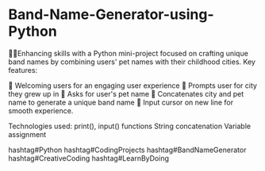 # Band-Name-Generator-using-Python
👩‍💻Enhancing skills with a Python mini-project focused on crafting unique band names by combining users' pet names with their childhood cities.
Key features: 

🎤 Welcoming users for an engaging user experience
🌆 Prompts user for city they grew up in 
🐶 Asks for user's pet name 
🔀 Concatenates city and pet name to generate a unique band name 📝 Input cursor on new line for smooth experience.

Technologies used:
print(), input() functions
String concatenation
Variable assignment

hashtag#Python hashtag#CodingProjects hashtag#BandNameGenerator hashtag#CreativeCoding hashtag#LearnByDoing
